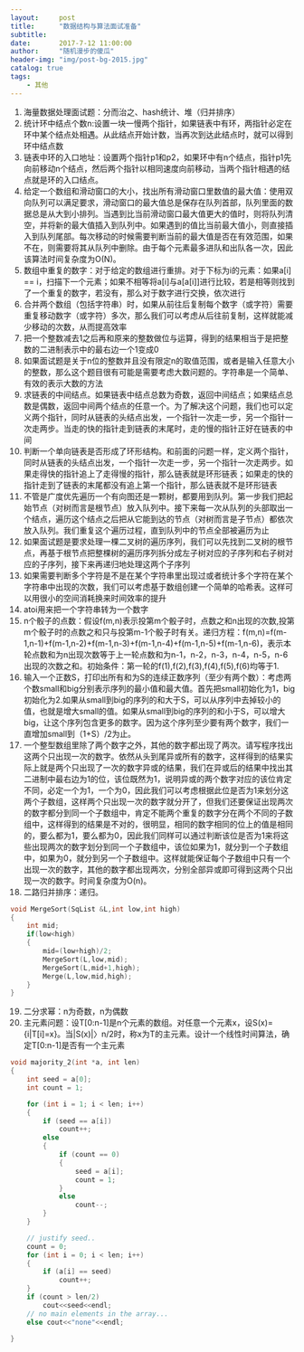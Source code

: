 ```yaml
---
layout:     post
title:      "数据结构与算法面试准备"
subtitle:
date:       2017-7-12 11:00:00
author:     "随机漫步的傻瓜"
header-img: "img/post-bg-2015.jpg"
catalog: true
tags:
    - 其他
---
```

1. 海量数据处理面试题：分而治之、hash统计、堆（归并排序）
2. 统计环中结点个数n:设置一块一慢两个指针，如果链表中有环，两指针必定在环中某个结点处相遇。从此结点开始计数，当再次到达此结点时，就可以得到环中结点数
3. 链表中环的入口地址：设置两个指针p1和p2，如果环中有n个结点，指针p1先向前移动n个结点，然后两个指针以相同速度向前移动，当两个指针相遇的结点就是环的入口结点。
4. 给定一个数组和滑动窗口的大小，找出所有滑动窗口里数值的最大值：使用双向队列可以满足要求，滑动窗口的最大值总是保存在队列首部，队列里面的数据总是从大到小排列。当遇到比当前滑动窗口最大值更大的值时，则将队列清空，并将新的最大值插入到队列中。如果遇到的值比当前最大值小，则直接插入到队列尾部。每次移动的时候需要判断当前的最大值是否在有效范围，如果不在，则需要将其从队列中删除。由于每个元素最多进队和出队各一次，因此该算法时间复杂度为O(N)。
5. 数组中重复的数字：对于给定的数组进行重排。对于下标为i的元素：如果a[i] == i，扫描下一个元素；如果不相等将a[i]与a[a[i]]进行比较，若是相等则找到了一个重复的数字，若没有，那么对于数字进行交换，依次进行
6. 合并两个数组（包括字符串）时，如果从前往后复制每个数字（或字符）需要重复移动数字（或字符）多次，那么我们可以考虑从后往前复制，这样就能减少移动的次数，从而提高效率
7. 把一个整数减去1之后再和原来的整数做位与运算，得到的结果相当于是把整数的二进制表示中的最右边一个1变成0
8. 如果面试题是关于n位的整数并且没有限定n的取值范围，或者是输入任意大小的整数，那么这个题目很有可能是需要考虑大数问题的。字符串是一个简单、有效的表示大数的方法
9. 求链表的中间结点。如果链表中结点总数为奇数，返回中间结点；如果结点总数是偶数，返回中间两个结点的任意一个。为了解决这个问题，我们也可以定义两个指针，同时从链表的头结点出发，一个指针一次走一步，另一个指针一次走两步。当走的快的指针走到链表的末尾时，走的慢的指针正好在链表的中间
10. 判断一个单向链表是否形成了环形结构。和前面的问题一样，定义两个指针，同时从链表的头结点出发，一个指针一次走一步，另一个指针一次走两步。如果走得快的指针追上了走得慢的指针，那么链表就是环形链表；如果走的快的指针走到了链表的末尾都没有追上第一个指针，那么链表就不是环形链表
11. 不管是广度优先遍历一个有向图还是一颗树，都要用到队列。第一步我们把起始节点（对树而言是根节点）放入队列中。接下来每一次从队列的头部取出一个结点，遍历这个结点之后把从它能到达的节点（对树而言是子节点）都依次放入队列。我们重复这个遍历过程，直到队列中的节点全部被遍历为止
12. 如果面试题是要求处理一棵二叉树的遍历序列，我们可以先找到二叉树的根节点，再基于根节点把整棵树的遍历序列拆分成左子树对应的子序列和右子树对应的子序列，接下来再递归地处理这两个子序列
13. 如果需要判断多个字符是不是在某个字符串里出现过或者统计多个字符在某个字符串中出现的次数，我们可以考虑基于数组创建一个简单的哈希表。这样可以用很小的空间消耗换来时间效率的提升
14. atoi用来把一个字符串转为一个数字
15. n个骰子的点数：假设f(m,n)表示投第m个骰子时，点数之和n出现的次数,投第m个骰子时的点数之和只与投第m-1个骰子时有关。递归方程：f(m,n)=f(m-1,n-1)+f(m-1,n-2)+f(m-1,n-3)+f(m-1,n-4)+f(m-1,n-5)+f(m-1,n-6)，表示本轮点数和为n出现次数等于上一轮点数和为n-1，n-2，n-3，n-4，n-5，n-6出现的次数之和。初始条件：第一轮的f(1),f(2),f(3),f(4),f(5),f(6)均等于1.
16. 输入一个正数S，打印出所有和为S的连续正数序列（至少有两个数）：考虑两个数small和big分别表示序列的最小值和最大值。首先把small初始化为1，big初始化为2.如果从small到big的序列的和大于S，可以从序列中去掉较小的值，也就是增大small的值。如果从small到big的序列的和小于S，可以增大big，让这个序列包含更多的数字。因为这个序列至少要有两个数字，我们一直增加small到（1+S）/2为止。
17. 一个整型数组里除了两个数字之外，其他的数字都出现了两次。请写程序找出这两个只出现一次的数字。依然从头到尾异或所有的数字，这样得到的结果实际上就是两个只出现了一次的数字异或的结果，我们在异或后的结果中找出其二进制中最右边为1的位，该位既然为1，说明异或的两个数字对应的该位肯定不同，必定一个为1，一个为0，因此我们可以考虑根据此位是否为1来划分这两个子数组，这样两个只出现一次的数字就分开了，但我们还要保证出现两次的数字都分到同一个子数组中，肯定不能两个重复的数字分在两个不同的子数组中，这样得到的结果是不对的，很明显，相同的数字相同的位上的值是相同的，要么都为1，要么都为0，因此我们同样可以通过判断该位是否为1来将这些出现两次的数字划分到同一个子数组中，该位如果为1，就分到一个子数组中，如果为0，就分到另一个子数组中。这样就能保证每个子数组中只有一个出现一次的数字，其他的数字都出现两次，分别全部异或即可得到这两个只出现一次的数字。时间复杂度为O(n)。
18. 二路归并排序：递归。
```c++
void MergeSort(SqList &L,int low,int high)  
{  
    int mid;  
    if(low<high)  
    {  
        mid=(low+high)/2;  
        MergeSort(L,low,mid);  
        MergeSort(L,mid+1,high);  
        Merge(L,low,mid,high);  
    }  
}  
```
19. 二分求幂：n为奇数，n为偶数
20. 主元素问题：设T[0:n-1]是n个元素的数组。对任意一个元素x，设S(x)={i|T[i]=x}。当|S(x)|〉n/2时，称x为T的主元素。设计一个线性时间算法，确定T[0:n-1]是否有一个主元素

```c++
void majority_2(int *a, int len)
{
    int seed = a[0];
    int count = 1;

    for (int i = 1; i < len; i++)
    {
        if (seed == a[i])
            count++;
        else
        {
            if (count == 0)
            {
                seed = a[i];
                count = 1;
            }
            else
                count--;
        }
    }

    // justify seed..
    count = 0;
    for (int i = 0; i < len; i++)
    {
        if (a[i] == seed)
            count++;
    }
    if (count > len/2)
        cout<<seed<<endl;
    // no main elements in the array...
    else cout<<"none"<<endl;

}
```
